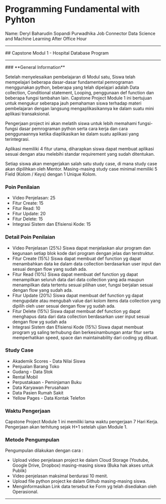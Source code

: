 # Programming Fundamental with Pyhton

Name: Deryl Baharudin Sopandi
Purwadhika Job Connector Data Science and Machine Learning After Office Hour
<hr>
## Capstone Modul 1 - Hospital Database Program
<hr>
### **General Information**
 
Setelah menyelesaikan pembelajaran di Modul satu, Siswa telah mempelajari beberapa dasar-dasar fundamental pemrograman menggunakan python, beberapa yang telah dipelajari adalah Data collection, Conditional statement, Looping, penggunaan def function dan beberapa fungsi tambahan lain. Capstone Project Module 1 ini bertujuan untuk mengukur seberapa jauh pemahaman siswa terhadap materi pembelajaran dengan langsung mengaplikasikannya ke dalam suatu mini aplikasi transaksional. 

Pengerjaan project ini akan melatih siswa untuk lebih memahami fungsi-fungsi dasar pemrograman python serta cara kerja dan cara penggunaannya ketika diaplikasikan ke dalam suatu aplikasi yang terintegrasi.

Aplikasi memiliki 4 fitur utama, diharapkan siswa dapat membuat aplikasi sesuai dengan atau melebihi standar requirement yang sudah ditentukan.

Setiap siswa akan mengerjakan salah satu study case, di mana study case akan dipilihkan oleh Mentor. Masing-masing study case minimal memiliki 5 Field (Kolom / Keys) dengan 1 Unique Kolom. 

### **Poin Penilaian**
- Video Penjelasan: 25 
- Fitur Create: 15 
- Fitur Read: 10 
- Fitur Update: 20 
- Fitur Delete: 15 
- Integrasi Sistem dan Efisiensi Kode: 15 

### **Detail Poin Penilaian**
- Video Penjelasan (25%)
Siswa dapat menjelaskan alur program dan kegunaan setiap blok kode dari program dengan jelas dan terstruktur. 
- Fitur Create (15%)
Siswa dapat membuat def function yg dapat menambahkan data ke dalam data collection berdasarkan user input dan sesuai dengan flow yang sudah ada.
- Fitur Read (10%)
Siswa dapat membuat def function yg dapat menampilkan seluruh data dari data collection yang ada maupun menampilkan data tertentu sesuai pilihan user, fungsi berjalan sesuai dengan flow yang sudah ada.
- Fitur Update (20%)
Siswa dapat membuat def function yg dapat mengupdate atau mengubah value dari kolom items data collection yang dipilih oleh user sesuai dengan flow yg sudah ada.
- Fitur Delete (15%)
Siswa dapat membuat def function yg dapat menghapus data dari data collection berdasarkan user input sesuai dengan flow yg sudah ada
- Integrasi Sistem dan Efisiensi Kode (15%)
Siswa dapat membuat program yg saling terhubung dan berkesinambungan antar fitur serta memperhatikan speed, space dan maintainability dari coding yg dibuat. 

### **Study Case**
- Akademik Scores - Data Nilai Siswa
- Penjualan Barang Toko
- Gudang - Data Stok
- Rental Mobil
- Perpustakaan - Peminjaman Buku
- Data Karyawan Perusahaan
- Data Pasien Rumah Sakit
- Yellow Pages - Data Kontak Telefon 

### **Waktu Pengerjaan**
Capstone Project Module 1 ini memiliki lama waktu pengerjaan 7 Hari Kerja. Pengerjaan akan terhitung sejak H+1 setelah ujian Module 1.

### **Metode Pengumpulan**
Pengumpulan dilakukan dengan cara :
- Upload video penjelasan project ke dalam Cloud Storage (Youtube, Google Drive, Dropbox) masing-masing siswa (Buka hak akses untuk Publik)
- Video penjelasan maksimal berdurasi 10 menit.
- Upload file python project ke dalam Github masing-masing siswa.
- Menginformasikan Link data tersebut ke Form yg telah disediakan oleh Operasional.

<hr>